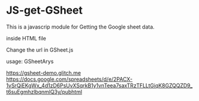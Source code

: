 # JS-get-GSheet
This is a javascrip module for Getting the Google sheet data.

inside HTML file
  <script src="https://cdnjs.cloudflare.com/ajax/libs/jquery/3.4.1/jquery.min.js"></script>
  <script src="./GSheet.js" defer></script>
  <script src="./myScript.js" defer></script>
  
  Change the url in GSheet.js

usage:
GSheetArys

https://gsheet-demo.glitch.me
https://docs.google.com/spreadsheets/d/e/2PACX-1vSrQiEKgWx_4d1zD6PsUvXSqrkB1y1vnTeea7saxTRzTFLLtGiqK8GZQQZD9_t6suEgmhzlbqnmlQ3y/pubhtml
